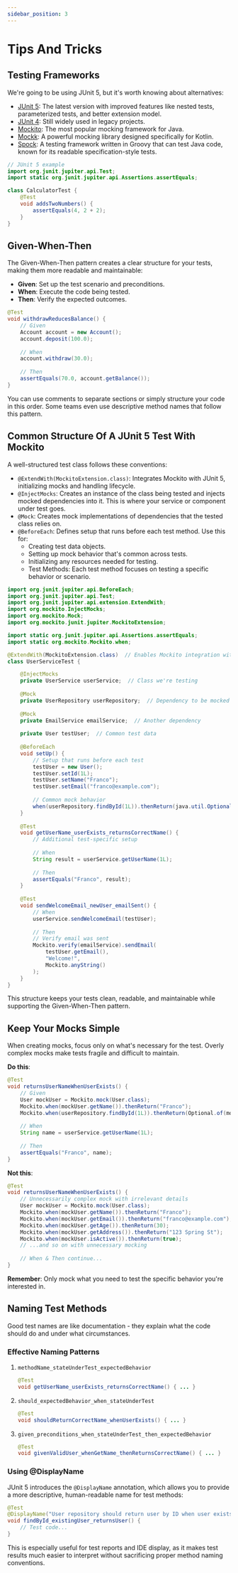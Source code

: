 ```yaml
---
sidebar_position: 3
---
```


# Tips And Tricks

## Testing Frameworks

We're going to be using JUnit 5, but it's worth knowing about alternatives:

- [JUnit 5](https://junit.org/junit5/): The latest version with improved features like nested tests, parameterized tests, and better extension model.
- [JUnit 4](https://junit.org/junit4/): Still widely used in legacy projects.
- [Mockito](https://site.mockito.org/): The most popular mocking framework for Java.
- [Mockk](https://mockk.io/): A powerful mocking library designed specifically for Kotlin.
- [Spock](https://spockframework.org/): A testing framework written in Groovy that can test Java code, known for its readable specification-style tests.

```java
// JUnit 5 example
import org.junit.jupiter.api.Test;
import static org.junit.jupiter.api.Assertions.assertEquals;

class CalculatorTest {
    @Test
    void addsTwoNumbers() {
        assertEquals(4, 2 + 2);
    }
}
```

## Given-When-Then

The Given-When-Then pattern creates a clear structure for your tests, making them more readable and maintainable:

* **Given**: Set up the test scenario and preconditions.
* **When**: Execute the code being tested.
* **Then**: Verify the expected outcomes.

```java
@Test
void withdrawReducesBalance() {
    // Given
    Account account = new Account();
    account.deposit(100.0);
    
    // When
    account.withdraw(30.0);
    
    // Then
    assertEquals(70.0, account.getBalance());
}
```

You can use comments to separate sections or simply structure your code in this order. Some teams even use descriptive method names that follow this pattern.

## Common Structure Of A JUnit 5 Test With Mockito

A well-structured test class follows these conventions:

* `@ExtendWith(MockitoExtension.class)`: Integrates Mockito with JUnit 5, initializing mocks and handling lifecycle.
* `@InjectMocks`: Creates an instance of the class being tested and injects mocked dependencies into it. This is where your service or component under test goes.
* `@Mock`: Creates mock implementations of dependencies that the tested class relies on.
* `@BeforeEach`: Defines setup that runs before each test method. Use this for:
   * Creating test data objects.
   * Setting up mock behavior that's common across tests.
   * Initializing any resources needed for testing.
   * Test Methods: Each test method focuses on testing a specific behavior or scenario.

```java
import org.junit.jupiter.api.BeforeEach;
import org.junit.jupiter.api.Test;
import org.junit.jupiter.api.extension.ExtendWith;
import org.mockito.InjectMocks;
import org.mockito.Mock;
import org.mockito.junit.jupiter.MockitoExtension;

import static org.junit.jupiter.api.Assertions.assertEquals;
import static org.mockito.Mockito.when;

@ExtendWith(MockitoExtension.class)  // Enables Mockito integration with JUnit 5
class UserServiceTest {

    @InjectMocks
    private UserService userService;  // Class we're testing
    
    @Mock
    private UserRepository userRepository;  // Dependency to be mocked
    
    @Mock
    private EmailService emailService;  // Another dependency
    
    private User testUser;  // Common test data
    
    @BeforeEach
    void setUp() {
        // Setup that runs before each test
        testUser = new User();
        testUser.setId(1L);
        testUser.setName("Franco");
        testUser.setEmail("franco@example.com");
        
        // Common mock behavior
        when(userRepository.findById(1L)).thenReturn(java.util.Optional.of(testUser));
    }
    
    @Test
    void getUserName_userExists_returnsCorrectName() {
        // Additional test-specific setup
        
        // When
        String result = userService.getUserName(1L);
        
        // Then
        assertEquals("Franco", result);
    }
    
    @Test
    void sendWelcomeEmail_newUser_emailSent() {
        // When
        userService.sendWelcomeEmail(testUser);
        
        // Then
        // Verify email was sent
        Mockito.verify(emailService).sendEmail(
            testUser.getEmail(), 
            "Welcome!", 
            Mockito.anyString()
        );
    }
}
```

This structure keeps your tests clean, readable, and maintainable while supporting the Given-When-Then pattern.

## Keep Your Mocks Simple

When creating mocks, focus only on what's necessary for the test. Overly complex mocks make tests fragile and difficult to maintain.

**Do this**:

```java
@Test
void returnsUserNameWhenUserExists() {
    // Given
    User mockUser = Mockito.mock(User.class);
    Mockito.when(mockUser.getName()).thenReturn("Franco");
    Mockito.when(userRepository.findById(1L)).thenReturn(Optional.of(mockUser));
    
    // When
    String name = userService.getUserName(1L);
    
    // Then
    assertEquals("Franco", name);
}
```

**Not this**:

```java
@Test
void returnsUserNameWhenUserExists() {
    // Unnecessarily complex mock with irrelevant details
    User mockUser = Mockito.mock(User.class);
    Mockito.when(mockUser.getName()).thenReturn("Franco");
    Mockito.when(mockUser.getEmail()).thenReturn("franco@example.com");
    Mockito.when(mockUser.getAge()).thenReturn(30);
    Mockito.when(mockUser.getAddress()).thenReturn("123 Spring St");
    Mockito.when(mockUser.isActive()).thenReturn(true);
    // ...and so on with unnecessary mocking
    
    // When & Then continue...
}
```

**Remember**: Only mock what you need to test the specific behavior you're interested in.

## Naming Test Methods

Good test names are like documentation - they explain what the code should do and under what circumstances.

### Effective Naming Patterns

1. `methodName_stateUnderTest_expectedBehavior`

    ```java
    @Test
    void getUserName_userExists_returnsCorrectName() { ... }
    ```

2. `should_expectedBehavior_when_stateUnderTest`

    ```java
    @Test
    void shouldReturnCorrectName_whenUserExists() { ... }
    ```

3. `given_preconditions_when_stateUnderTest_then_expectedBehavior`

    ```java
    @Test
    void givenValidUser_whenGetName_thenReturnsCorrectName() { ... }
    ```

### Using @DisplayName

JUnit 5 introduces the `@DisplayName` annotation, which allows you to provide a more descriptive, human-readable name for test methods:

```java
@Test
@DisplayName("User repository should return user by ID when user exists")
void findById_existingUser_returnsUser() {
    // Test code...
}
```

This is especially useful for test reports and IDE display, as it makes test results much easier to interpret without sacrificing proper method naming conventions.